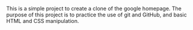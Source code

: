 This is a simple project to create a clone of the google homepage.
The purpose of this project is to practice the use of git and GitHub, and basic HTML and CSS manipulation.